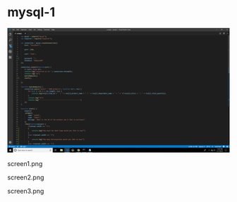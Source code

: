 # mysql-1



![Screenshot 1](https://github.com/patelkr07/mysql-1/blob/master/screen1.png?raw=true "Title")


screen1.png


screen2.png

screen3.png

